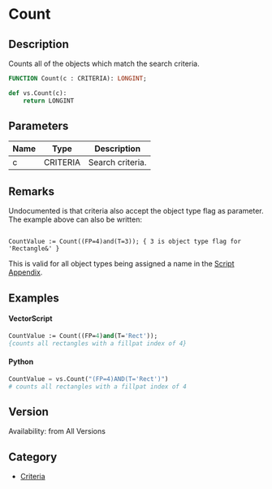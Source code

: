 # Count

## Description
Counts all of the objects which match the search criteria.

```pascal
FUNCTION Count(c : CRITERIA): LONGINT;
```

```python
def vs.Count(c):
    return LONGINT
```

## Parameters
|Name|Type|Description|
|---|---|---|
|c|CRITERIA|Search criteria.|

## Remarks
Undocumented is that criteria also accept the object type flag as parameter. The example above can also be written:

<code lang="pas">
CountValue := Count((FP=4)and(T=3)); { 3 is object type flag for 'Rectangle&amp' }
</code>

This is valid for all object types being assigned a name in the [Script Appendix](../Appendix/pages/Appendix%20D%20-%20Vectorworks%20Object%20Types%20and%20Subtypes.md).

## Examples
#### VectorScript ####
```pascal
CountValue := Count((FP=4)and(T='Rect'));
{counts all rectangles with a fillpat index of 4}
```
#### Python ####
```python
CountValue = vs.Count("(FP=4)AND(T='Rect')")
# counts all rectangles with a fillpat index of 4
```

## Version
Availability: from All Versions

## Category
* [Criteria](../Categories/Criteria.md)
